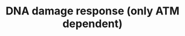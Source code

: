 ---
annotations:
- id: PW:0000303
  parent: regulatory pathway
  type: Pathway Ontology
  value: p53-dependent G1/S DNA damage checkpoint pathway
- id: PW:0000718
  parent: regulatory pathway
  type: Pathway Ontology
  value: p53 signaling pathway
authors:
- I379077
- AlexanderPico
- MaintBot
- Mkutmon
- Jildau
- MartijnVanIersel
- AllanKuchinsky
- Christine Chichester
- Zari
- Ryanmiller
- Asios Olia
- Khanspers
- Fehrhart
- L Dupuis
- Finterly
- Eweitz
description: This is one of two pathways that deal with DNA damage. It has two central
  gene products (ATM and TP53) which are connected with the [[Pathway:WP707|other
  DNA damage response pathway]]. In this pathway there is only one source of DNA damage
  induction, since most DNA damage induction sources and their involvement are mentioned
  in the [[Pathway:WP707|first DNA damage response pathway]]. If it is not mentioned
  differently, the processes take place in the cell cytoplasm. The purpose of this
  pathway is to report more gene products and cell condition changes through the DNA
  damage response pathway and at the same time keep them clearly arranged.  Proteins
  on this pathway have targeted assays available via the [https://assays.cancer.gov/available_assays?wp_id=WP710
  CPTAC Assay Portal]
last-edited: 2021-05-07
organisms:
- Homo sapiens
redirect_from:
- /index.php/Pathway:WP710
- /instance/WP710
revision: null
schema-jsonld:
- '@context': https://schema.org/
  '@id': https://wikipathways.github.io/pathways/WP710.html
  '@type': Dataset
  creator:
    '@type': Organization
    name: WikiPathways
  description: This is one of two pathways that deal with DNA damage. It has two central
    gene products (ATM and TP53) which are connected with the [[Pathway:WP707|other
    DNA damage response pathway]]. In this pathway there is only one source of DNA
    damage induction, since most DNA damage induction sources and their involvement
    are mentioned in the [[Pathway:WP707|first DNA damage response pathway]]. If it
    is not mentioned differently, the processes take place in the cell cytoplasm.
    The purpose of this pathway is to report more gene products and cell condition
    changes through the DNA damage response pathway and at the same time keep them
    clearly arranged.  Proteins on this pathway have targeted assays available via
    the [https://assays.cancer.gov/available_assays?wp_id=WP710 CPTAC Assay Portal]
  keywords:
  - ABL1
  - AKT1
  - AKT2
  - AKT3
  - APC
  - ATM
  - AXIN1
  - Apoptosis
  - BAD
  - BAK1
  - BAX
  - BBC3
  - BCL2
  - BCL2L11
  - BCL6
  - BIK
  - CAT
  - CCND1
  - CCND2
  - CCND3
  - CCNG2
  - CDC42
  - CDKN1A
  - CDKN1B
  - CDKN2A
  - CTNNB1
  - Cell Cycle
  - DNA damage response
  - DVL1
  - DVL2
  - DVL3
  - ERBB2
  - FASLG
  - FOSL1
  - FOXO3
  - FRAT1
  - G6PC
  - GRB2
  - GSK3B
  - HMGB1
  - HRAS
  - INSR
  - IRS1
  - JUN
  - KRAS
  - LDLR
  - LEF1
  - MAP3K1
  - MAP3K4
  - MAP3K7
  - MAPK10
  - MAPK2
  - MAPK8
  - MAPK9
  - MDM2
  - MLKL
  - MYC
  - NFKB1
  - NFKB2
  - NRAS
  - PDK1
  - PEPCK
  - PIK3C2A
  - PIK3C2B
  - PIK3C2G
  - PIK3C3
  - PIK3CA
  - PIK3CB
  - PIK3CD
  - PIK3CG
  - PIK3R1
  - PIK3R2
  - PIK3R3
  - PIK3R4
  - PIK3R5
  - PLAU
  - PMAIP1
  - PPP2R5C
  - PPP2R5E
  - PTEN
  - RAC1
  - RAC2
  - RAC3
  - RBL2
  - RHOA
  - SCP2
  - SHC1
  - SMAD3
  - SMAD4
  - SOD2
  - SOS1
  - SOS2
  - TCF-1
  - TCF-3
  - TCF-4
  - TGFB
  - TGFB1
  - TP53
  - TP73
  - WNT1
  - WNT10A
  - WNT10B
  - WNT11
  - WNT16
  - WNT2
  - WNT2B
  - WNT3
  - WNT3A
  - WNT4
  - WNT5A
  - WNT5B
  - WNT6
  - WNT7A
  - WNT7B
  - c-Myc
  license: CC0
  name: DNA damage response (only ATM dependent)
seo: CreativeWork
title: DNA damage response (only ATM dependent)
wpid: WP710
---